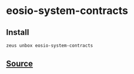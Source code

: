 
eosio-system-contracts
====================













## Install
```bash
zeus unbox eosio-system-contracts
```












## [Source](https://github.com/liquidapps-io/zeus-sdk/tree/master/boxes/groups/eos-sdk/eosio-system-contracts)